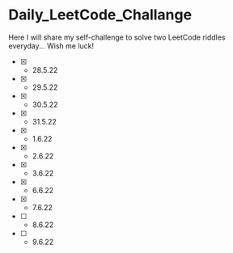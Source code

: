# Daily_LeetCode_Challange
Here I will share my self-challenge to solve two LeetCode riddles everyday...
Wish me luck!

- [x] - 28.5.22
- [x] - 29.5.22
- [x] - 30.5.22
- [x] - 31.5.22
- [x] - 1.6.22
- [x] - 2.6.22
- [x] - 3.6.22
- [x] - 6.6.22
- [x] - 7.6.22
- [ ] - 8.6.22
- [ ] - 9.6.22

<!-- This is commented out. [![Ashutosh's github activity graph](https://activity-graph.herokuapp.com/graph?username=ElhaiAgassi&theme=github)](https://github.com/ashutosh00710/github-readme-activity-graph) -->
